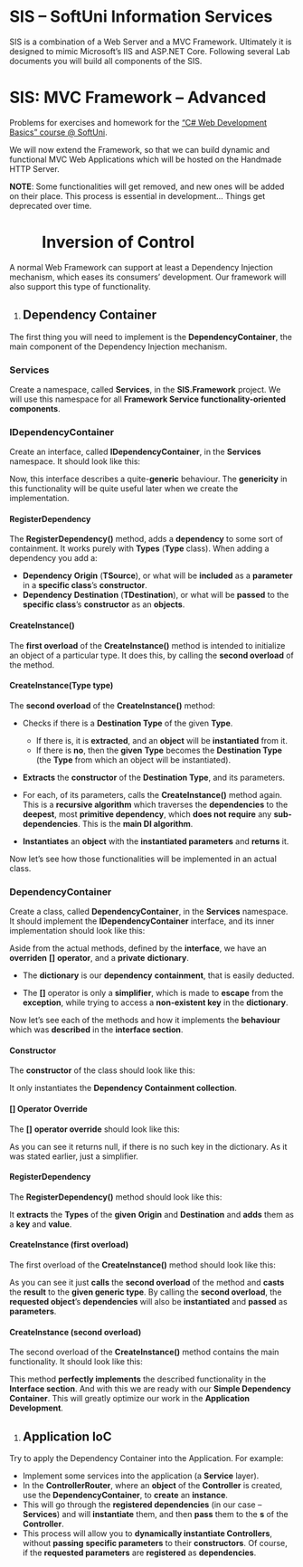﻿
# **SIS – SoftUni Information Services**
SIS is a combination of a Web Server and a MVC Framework. Ultimately it is designed to mimic Microsoft’s IIS and ASP.NET Core. Following several Lab documents you will build all components of the SIS. 
# **SIS: MVC Framework – Advanced**
Problems for exercises and homework for the [“C# Web Development Basics” course @ SoftUni](https://softuni.bg/courses/csharp-web-development-basics).

We will now extend the Framework, so that we can build dynamic and functional MVC Web Applications which will be hosted on the Handmade HTTP Server.

**NOTE**: Some functionalities will get removed, and new ones will be added on their place. This process is essential in development... Things get deprecated over time.
# `    `**Inversion of Control**
A normal Web Framework can support at least a Dependency Injection mechanism, which eases its consumers’ development. Our framework will also support this type of functionality.
1. ## **Dependency Container**
The first thing you will need to implement is the **DependencyContainer**, the main component of the Dependency Injection mechanism.
### **Services**
Create a namespace, called **Services**, in the **SIS.Framework** project. We will use this namespace for all **Framework Service functionality-oriented components**.
### **IDependencyContainer**
Create an interface, called **IDependencyContainer**, in the **Services** namespace. It should look like this:

Now, this interface describes a quite-**generic** behaviour. The **genericity** in this functionality will be quite useful later when we create the implementation.
#### **RegisterDependency**
The **RegisterDependency()** method, adds a **dependency** to some sort of containment. It works purely with **Types** (**Type** class). When adding a dependency you add a:

- **Dependency** **Origin** (**TSource**), or what will be **included** as a **parameter** in a **specific class**’s **constructor**.
- **Dependency** **Destination** (**TDestination**), or what will be **passed** to the **specific class**’s **constructor** as an **objects**.
#### **CreateInstance()**
The **first overload** of the **CreateInstance()** method is intended to initialize an object of a particular type. It does this, by calling the **second overload** of the method.
#### **CreateInstance(Type type)**
The **second overload** of the **CreateInstance()** method:

- Checks if there is a **Destination Type** of the given **Type**. 
  - If there is, it is **extracted**, and an **object** will be **instantiated** from it.
  - If there is **no**, then the **given** **Type** becomes the **Destination Type** (the **Type** from which an object will be instantiated).

- **Extracts** the **constructor** of the **Destination Type**, and its parameters.

- For each, of its parameters, calls the **CreateInstance()** method again. This is a **recursive algorithm** which traverses the **dependencies** to the **deepest**, most **primitive dependency**, which **does not require** any **sub-dependencies**. This is the **main DI algorithm**.

- **Instantiates** an **object** with the **instantiated parameters** and **returns** it.

Now let’s see how those functionalities will be implemented in an actual class.
### **DependencyContainer**
Create a class, called **DependencyContainer**, in the **Services** namespace. It should implement the **IDependencyContainer** interface, and its inner implementation should look like this:

Aside from the actual methods, defined by the **interface**, we have an **overriden** **[]** **operator**, and a **private** **dictionary**.

- The **dictionary** is our **dependency** **containment**, that is easily deducted.

- The **[]** operator is only a **simplifier**, which is made to **escape** from the **exception**, while trying to access a **non-existent key** in the **dictionary**.

Now let’s see each of the methods and how it implements the **behaviour** which was **described** in the **interface section**.
#### **Constructor**
The **constructor** of the class should look like this:

It only instantiates the **Dependency Containment collection**.
#### **[] Operator Override**
The **[]** **operator override** should look like this:

As you can see it returns null, if there is no such key in the dictionary. As it was stated earlier, just a simplifier.
#### **RegisterDependency**
The **RegisterDependency()** method should look like this:

It **extracts** the **Types** of the **given** **Origin** and **Destination** and **adds** them as a **key** and **value**.
#### **CreateInstance (first overload)**
The first overload of the **CreateInstance()** method should look like this:

As you can see it just **calls** the **second overload** of the method and **casts** the **result** to the **given generic type**. By calling the **second overload**, the **requested object**’s **dependencies** will also be **instantiated** and **passed** as **parameters**.
#### **CreateInstance (second overload)**
The second overload of the **CreateInstance()** method contains the main functionality. It should look like this:

This method **perfectly implements** the described functionality in the **Interface section**. And with this we are ready with our **Simple Dependency Container**. This will greatly optimize our work in the **Application Development**.
1. ## **Application IoC**
Try to apply the Dependency Container into the Application. For example: 

- Implement some services into the application (a **Service** layer).
- In the **ControllerRouter**, where an **object** of the **Controller** is created, use the **DependencyContainer**, to **create** an **instance**.
- This will go through the **registered dependencies** (in our case – **Services**) and will **instantiate** them, and then **pass** them to the **s** of the **Controller**.
- This process will allow you to **dynamically instantiate Controllers**, without **passing** **specific parameters** to their **constructors**. Of course, if the **requested parameters** are **registered** as **dependencies**. 

